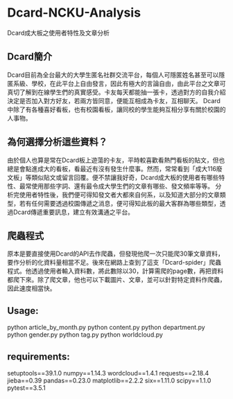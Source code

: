 # Dcard-NCKU-Analysis
Dcard成大板之使用者特性及文章分析

## Dcard簡介
Dcard目前為全台最大的大學生匿名社群交流平台，每個人可隱匿姓名甚至可以隱匿系級、學校，在此平台上自由發言，因此有極大的言論自由，由此平台之文章可真切了解到在線學生們的真實感受。卡友每天都能抽一張卡，透過對方的自我介紹決定是否加入對方好友，若兩方皆同意，便能互相成為卡友，互相聊天。	Dcard中除了有各種喜好看板，也有校園看板，讓同校的學生能夠互相分享有關於校園的人事物。


## 為何選擇分析這些資料？
由於個人也算是常在Dcard板上遊蕩的卡友，平時較喜歡看熱門看板的貼文，但也總是會點進成大的看板，看最近有沒有發生什麼事。然而，常常看到「成大116廢文板」等類似貼文或留言回覆。便不禁讓我好奇，Dcard成大板的使用者有哪些特性、最常使用那些字詞、還有最令成大學生們的文章有哪些、發文頻率等等。
分析完使用者特性後，我們便可得知發文者大都來自何系，以及知道大部分的文章類型，若有任何需要透過校園傳遞之消息，便可得知此板的最大客群為哪些類型，透過Dcard傳遞重要訊息，建立有效溝通之平台。

## 爬蟲程式
原本是要直接使用Dcard的API去作爬蟲，但發現他爬一次只能爬30筆文章資料，要作分析的化資料量相當不足。後來在網路上查到了這支「Dcard-spider」爬蟲程式。他透過使用者輸入資料數，將此數除以30，計算需爬的page數，再把資料都爬下來。除了爬文章，他也可以下載圖片、文章，並可以針對特定資料作爬蟲，因此速度相當快。

## Usage:
python article_by_month.py
python content.py
python department.py
python gender.py
python tag.py
python worldcloud.py

## requirements:
setuptools==39.1.0
numpy==1.14.3
wordcloud==1.4.1
requests==2.18.4
jieba==0.39
pandas==0.23.0
matplotlib==2.2.2
six==1.11.0
scipy==1.1.0
pytest==3.5.1
